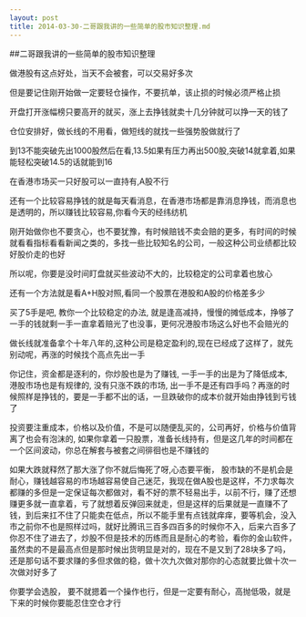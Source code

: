 ```yaml
---
layout: post
title: 2014-03-30-二哥跟我讲的一些简单的股市知识整理.md
---
```


##二哥跟我讲的一些简单的股市知识整理

做港股有这点好处，当天不会被套，可以交易好多次

但是要记住刚开始做一定要轻仓操作，不要抗单，该止损的时候必须严格止损

开盘打开涨幅榜只要高开的就买，涨上去挣钱就卖十几分钟就可以挣一天的钱了

仓位安排好，做长线的不用看，做短线的就找一些强势股做就行了

到13不能突破先出1000股然后在看,13.5如果有压力再出500股,突破14就拿着,如果能轻松突破14.5的话就能到16

在香港市场买一只好股可以一直持有,A股不行

还有一个比较容易挣钱的就是每天看消息，在香港市场都是靠消息挣钱，而消息也是透明的，所以赚钱比较容易,你看今天的经纬纺机

刚开始做你也不要贪心，也不要犹豫，有时候赔钱不卖会赔的更多，有时间的时候就看看指标看看新闻之类的，多找一些比较知名的公司，一般这种公司业绩都比较好股价走的也好

所以呢，你要是没时间盯盘就买些波动不大的，比较稳定的公司拿着也放心

还有一个方法就是看A+H股对照,看同一个股票在港股和A股的价格差多少

买了5手是吧, 教你一个比较稳定的办法, 就是逢高减持，慢慢的摊低成本，挣够了一手的钱就剩一手一直拿着赔光了也没事，更何况港股市场这么好也不会赔光的

做长线就准备拿个十年八年的,这种公司是稳定盈利的,现在已经成了这样了，就先别动呢，再涨的时候找个高点先出一手

你记住，资金都是逐利的，你炒股也是为了赚钱, 一手一手的出是为了降低成本, 港股市场也是有规律的, 没有只涨不跌的市场, 出一手不是还有四手吗？再涨的时候照样是挣钱的，要是一手都不出的话，一旦跌破你的成本价就开始由挣钱到亏钱了

投资要注重成本，价格以及价值，不是可以随便乱买的，公司再好，价格与价值背离了也会有泡沫的, 如果你拿着一只股票，准备长线持有，但是这几年的时间都在一个区间波动，你总在解套与被套之间徘徊也是不赚钱的

如果大跌就释然了那大涨了你不就后悔死了呀,心态要平衡， 股市缺的不是机会是耐心，赚钱越容易的市场越容易使自己迷茫，我现在做A股也是这样，不力求每次都赚的多但是一定保证每次都做对，看不好的票不轻易出手，以前不行，赚了还想赚更多就一直拿着，亏了就想着反弹回来就走，但是这样的后果就是一直赚不了钱，到后来扛不住了只能卖在低点，所以不能手里有点钱就痒痒，要等机会，没入市之前你不也是照样过吗，就好比腾讯三百多四百多的时候你不入，后来六百多了你忍不住了进去了，炒股不但是技术的历练而且是耐心的考验，看你的金山软件，虽然卖的不是最高点但是那时候出货明显是对的，现在不是又到了28块多了吗，还是那句话不要求赚的多但求做的稳，做十次九次做对那你的心态就要比做十次一次做对好多了

你要学会选股， 要不就摁着一个操作也行，但是一定要有耐心，高抛低吸，就是下来的时候你要能忍住空仓才行